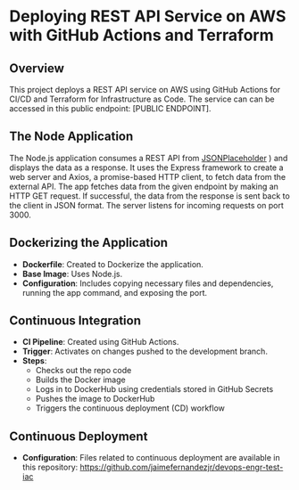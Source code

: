 # Deploying REST API Service on AWS with GitHub Actions and Terraform

## Overview
This project deploys a REST API service on AWS using GitHub Actions for CI/CD and Terraform for Infrastructure as Code. The service can can be accessed in this public endpoint: [PUBLIC ENDPOINT].

## The Node Application
The Node.js application consumes a REST API from [JSONPlaceholder](https://jsonplaceholder.typicode.com/posts) ) and displays the data as a response. It uses the Express framework to create a web server and Axios, a promise-based HTTP client, to fetch data from the external API. The app fetches data from the given endpoint by making an HTTP GET request. If successful, the data from the response is sent back to the client in JSON format. The server listens for incoming requests on port 3000.

## Dockerizing the Application
- **Dockerfile**: Created to Dockerize the application.
- **Base Image**: Uses Node.js.
- **Configuration**: Includes copying necessary files and dependencies, running the app command, and exposing the port.

## Continuous Integration
- **CI Pipeline**: Created using GitHub Actions.
- **Trigger**: Activates on changes pushed to the development branch.
- **Steps**:
  - Checks out the repo code
  - Builds the Docker image
  - Logs in to DockerHub using credentials stored in GitHub Secrets
  - Pushes the image to DockerHub
  - Triggers the continuous deployment (CD) workflow

## Continuous Deployment
- **Configuration**: Files related to continuous deployment are available in this repository: https://github.com/jaimefernandezjr/devops-engr-test-iac
